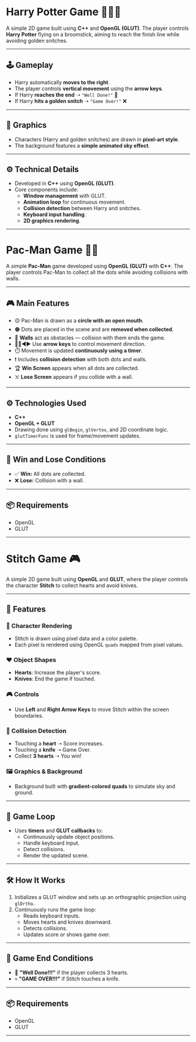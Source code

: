 # Harry Potter Game 🧙‍♂️✨

A simple 2D game built using **C++** and **OpenGL (GLUT)**. The player controls **Harry Potter** flying on a broomstick, aiming to reach the finish line while avoiding golden snitches.

---

## 🕹️ Gameplay

- Harry automatically **moves to the right**.
- The player controls **vertical movement** using the **arrow keys**.
- If Harry **reaches the end** ➝ `"Well Done!"` 🎉
- If Harry **hits a golden snitch** ➝ `"Game Over!"` ❌

---

## 🎨 Graphics

- Characters (Harry and golden snitches) are drawn in **pixel-art style**.
- The background features a **simple animated sky effect**.

---

## ⚙️ Technical Details

- Developed in **C++** using **OpenGL (GLUT)**.
- Core components include:
  - **Window management** with GLUT.
  - **Animation loop** for continuous movement.
  - **Collision detection** between Harry and snitches.
  - **Keyboard input handling**.
  - **2D graphics rendering**.

---

# Pac-Man Game 👻🍒

A simple **Pac-Man** game developed using **OpenGL (GLUT)** with **C++**. The player controls Pac-Man to collect all the dots while avoiding collisions with walls.

---

## 🎮 Main Features

- 🟡 Pac-Man is drawn as a **circle with an open mouth**.
- 🟠 Dots are placed in the scene and are **removed when collected**.
- 🧱 **Walls** act as obstacles — collision with them ends the game.
- 🔼🔽◀️▶️ Use **arrow keys** to control movement direction.
- ⏱️ Movement is updated **continuously using a timer**.
- ❗ Includes **collision detection** with both dots and walls.
- 🏆 **Win Screen** appears when all dots are collected.
- ☠️ **Lose Screen** appears if you collide with a wall.

---

## ⚙️ Technologies Used

- **C++**
- **OpenGL + GLUT**
- Drawing done using `glBegin`, `glVertex`, and 2D coordinate logic.
- `glutTimerFunc` is used for frame/movement updates.

---

## 🏁 Win and Lose Conditions

- ✅ **Win:** All dots are collected.
- ❌ **Lose:** Collision with a wall.

---

## 📦 Requirements

- OpenGL
- GLUT

---

# Stitch Game 🎮

A simple 2D game built using **OpenGL** and **GLUT**, where the player controls the character **Stitch** to collect hearts and avoid knives.

---

## 🧩 Features

### 👾 Character Rendering
- Stitch is drawn using pixel data and a color palette.
- Each pixel is rendered using OpenGL `quads` mapped from pixel values.

### ❤️ Object Shapes
- **Hearts**: Increase the player's score.
- **Knives**: End the game if touched.

### 🎮 Controls
- Use **Left** and **Right Arrow Keys** to move Stitch within the screen boundaries.

### 🧠 Collision Detection
- Touching a **heart** ➝ Score increases.
- Touching a **knife** ➝ Game Over.
- Collect **3 hearts** ➝ You win!

### 🖼️ Graphics & Background
- Background built with **gradient-colored quads** to simulate sky and ground.

---

## 🔁 Game Loop
- Uses **timers** and **GLUT callbacks** to:
  - Continuously update object positions.
  - Handle keyboard input.
  - Detect collisions.
  - Render the updated scene.

---

## 🛠️ How It Works
1. Initializes a GLUT window and sets up an orthographic projection using `glOrtho`.
2. Continuously runs the game loop:
   - Reads keyboard inputs.
   - Moves hearts and knives downward.
   - Detects collisions.
   - Updates score or shows game over.

---

## 🏁 Game End Conditions
- 🎉 **"Well Done!!!"** if the player collects 3 hearts.
- 💀 **"GAME OVER!!!"** if Stitch touches a knife.

---


## 📦 Requirements
- OpenGL
- GLUT

---


